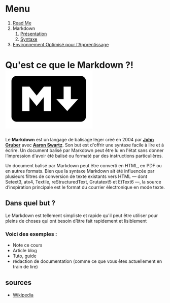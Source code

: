 # Menu
1. [Read Me](https://github.com/kevin-labtani/exercice-markdown)
1. Markdown
    1. [Présentation](https://github.com/kevin-labtani/exercice-markdown/blob/master/Markdown.md)
    1. [Syntaxe](https://github.com/kevin-labtani/exercice-markdown/blob/master/Markdown-Syntaxe.md)
1. [Environnement Optimisé pour l'Apprentissage](https://github.com/kevin-labtani/exercice-markdown/blob/master/EOA.md)


# Qu'est ce que le Markdown ?! ![Markdown Logo](/markdown.png)

Le **Markdown** est un langage de balisage léger créé en 2004 par [**John Gruber**](https://daringfireball.net/) avec [**Aaron Swartz**](https://fr.wikipedia.org/wiki/Aaron_Swartz). Son but est d'offrir une syntaxe facile à lire et à écrire. Un document balisé par Markdown peut être lu en l'état sans donner l’impression d'avoir été balisé ou formaté par des instructions particulières.

Un document balisé par Markdown peut être converti en HTML, en PDF ou en autres formats. Bien que la syntaxe Markdown ait été influencée par plusieurs filtres de conversion de texte existants vers HTML — dont Setext3, atx4, Textile, reStructuredText, Grutatext5 et EtText6 —, la source d’inspiration principale est le format du courrier électronique en mode texte.

## Dans quel but ?

Le Markdown est tellement simpliste et rapide qu'il peut être utiliser pour pleins de choses qui ont besoin d’être fait rapidement et lisiblement

### Voici des exemples :

* Note ce cours
* Article blog
* Tuto, guide
* rédaction de documentation (comme ce que vous êtes actuellement en train de lire)



## sources

* [Wikipedia](https://fr.wikipedia.org/wiki/Markdown)
